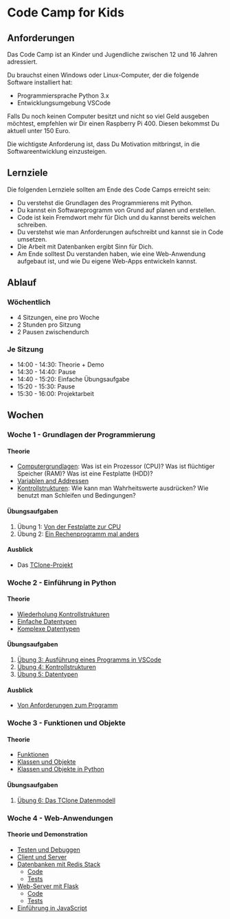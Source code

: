 # Code Camp for Kids
 
## Anforderungen
 
Das Code Camp ist an Kinder und Jugendliche zwischen 12 und 16 Jahren adressiert.
 
Du brauchst einen Windows oder Linux-Computer, der die folgende Software installiert hat:
 
* Programmiersprache Python 3.x
* Entwicklungsumgebung VSCode
 
Falls Du noch keinen Computer besitzt und nicht so viel Geld ausgeben möchtest, empfehlen wir Dir einen Raspberry Pi 400. Diesen bekommst Du aktuell unter 150 Euro.
 
Die wichtigste Anforderung ist, dass Du Motivation mitbringst, in die Softwareentwicklung einzusteigen.
 
## Lernziele
 
Die folgenden Lernziele sollten am Ende des Code Camps erreicht sein:
 
* Du verstehst die Grundlagen des Programmierens mit Python.
* Du kannst ein Softwareprogramm von Grund auf planen und erstellen.
* Code ist kein Fremdwort mehr für Dich und du kannst bereits welchen schreiben.
* Du verstehst wie man Anforderungen aufschreibt und kannst sie in Code umsetzen.
* Die Arbeit mit Datenbanken ergibt Sinn für Dich.
* Am Ende solltest Du verstanden haben, wie eine Web-Anwendung aufgebaut ist, und wie Du eigene Web-Apps entwickeln kannst.
 
## Ablauf
 
### Wöchentlich
* 4 Sitzungen, eine pro Woche
* 2 Stunden pro Sitzung
* 2 Pausen zwischendurch
 
### Je Sitzung
* 14:00 - 14:30: Theorie + Demo
* 14:30 - 14:40: Pause
* 14:40 - 15:20: Einfache Übungsaufgabe
* 15:20 - 15:30: Pause
* 15:30 - 16:00: Projektarbeit
 
## Wochen
### Woche 1 - Grundlagen der Programmierung
#### Theorie
* [Computergrundlagen](./Wochen/1-ProgrammierGrundlagen/Artikel/WasistEinComputer.md): Was ist ein Prozessor (CPU)? Was ist flüchtiger Speicher (RAM)? Was ist eine Festplatte (HDD)?
* [Variablen and Addressen](./Wochen/1-ProgrammierGrundlagen/Artikel/WasistEinComputer.md)
* [Kontrollstrukturen](./Wochen/1-ProgrammierGrundlagen/Artikel/Kontrollstrukturen.md): Wie kann man Wahrheitswerte ausdrücken? Wie benutzt man Schleifen und Bedingungen?
 
#### Übungsaufgaben
1. Übung 1: [Von der Festplatte zur CPU](./Wochen/1-ProgrammierGrundlagen/Aufgaben/1-VonHDDzuCPU.md)
2. Übung 2: [Ein Rechenprogramm mal anders](./Wochen/1-ProgrammierGrundlagen/Aufgaben/2-RechenprogrammAnders.md)
 
#### Ausblick
* Das [TClone-Projekt](./Wochen/1-ProgrammierGrundlagen/Projekt/Projekt.md)
 

### Woche 2 - Einführung in Python
#### Theorie
* [Wiederholung Kontrollstrukturen](./Wochen/2-Python/Artikel/Kontrollstrukturen.md)
* [Einfache Datentypen](./Wochen/2-Python/Artikel/EinfacheDatentypen.md)
* [Komplexe Datentypen](./Wochen/2-Python/Artikel/KomplexeDatentypen.md)

#### Übungsaufgaben
1. [Übung 3: Ausführung eines Programms in VSCode](./Wochen/2-Python/Aufgaben/3-CodeAusfuehren.md)
2. [Übung 4: Kontrollstrukturen](./Wochen/2-Python/Aufgaben/4-Kontrollstrukturen.md)
3. [Übung 5: Datentypen](./Wochen/2-Python/Aufgaben/5-Datentypen.md)

#### Ausblick
* [Von Anforderungen zum Programm](./Wochen/2-Python/Artikel/VonAnforderungenZumProgramm.md)

### Woche 3 - Funktionen und Objekte
#### Theorie

* [Funktionen](./Wochen/3-ObjektOrientierung/Artikel/Funktionen.md)
* [Klassen und Objekte](./Wochen/3-ObjektOrientierung/Artikel/KlassenUndObjekte.md)
* [Klassen und Objekte in Python](./Wochen/3-ObjektOrientierung/Artikel/KlassenUndObjekteInPython.md)

#### Übungsaufgaben

1. [Übung 6: Das TClone Datenmodell](./Wochen/3-ObjektOrientierung/Aufgaben/6-TCloneAlsModell.md)


### Woche 4 - Web-Anwendungen
#### Theorie und Demonstration

* [Testen und Debuggen](./Wochen/4-WebAnwendungen/Artikel/TestUndDebug.md)
* [Client und Server](./Wochen/4-WebAnwendungen/Artikel/ClientServer.md)
* [Datenbanken mit Redis Stack](./Wochen/4-WebAnwendungen/Artikel/RedisStack.md)
   * [Code](./Wochen/4-WebAnwendungen/Code/server/dao.py)
   * [Tests](./Wochen/4-WebAnwendungen/Code/test/dao_test.py)
* [Web-Server mit Flask](./Wochen/4-WebAnwendungen/Artikel/Flask.md)
   * [Code](./Wochen/4-WebAnwendungen/Code/server/app.py)
   * [Tests](./Wochen/4-WebAnwendungen/Code/test/http_test.py)
* [Einführung in JavaScript](./Wochen/4-WebAnwendungen/Artikel/JavaScript.md)

